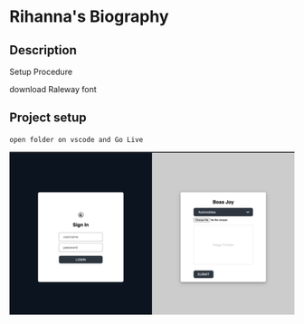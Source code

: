 # Rihanna's Biography

## Description

Setup Procedure


download Raleway font
## Project setup

```
open folder on vscode and Go Live
```





![Alimisamuel-portfolio!](./Screenshot%202022-08-16%20at%2011.55.49.png)
